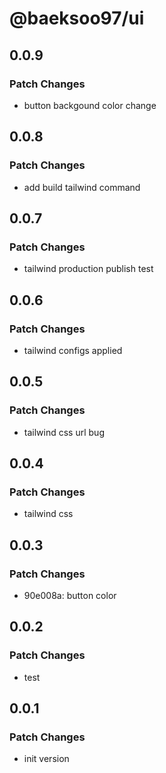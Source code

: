 # @baeksoo97/ui

## 0.0.9

### Patch Changes

- button backgound color change

## 0.0.8

### Patch Changes

- add build tailwind command

## 0.0.7

### Patch Changes

- tailwind production publish test

## 0.0.6

### Patch Changes

- tailwind configs applied

## 0.0.5

### Patch Changes

- tailwind css url bug

## 0.0.4

### Patch Changes

- tailwind css

## 0.0.3

### Patch Changes

- 90e008a: button color

## 0.0.2

### Patch Changes

- test

## 0.0.1

### Patch Changes

- init version

